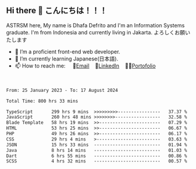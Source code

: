 ## Hi there 👋 こんにちは！！！
ASTRSM here, My name is Dhafa Defrito and I'm an Information Systems graduate. I'm from Indonesia and currently living in Jakarta. よろしくお願いたします

- 🔭 I’m a proficient front-end web developer.
- 🌱 I’m currently learning Japanese(日本語).
- 📫 How to reach me: &nbsp;&nbsp;&nbsp;&nbsp;📧[Email](ddefrito@gmail.com)&nbsp;&nbsp;&nbsp;&nbsp;💼[LinkedIn](https://www.linkedin.com/in/dhafa-defrita-rama-yudistira-9357a9229/)&nbsp;&nbsp;&nbsp;&nbsp;👨‍🎨[Portofolio](https://ddefrito.vercel.app/)
<br>
<!-- <p align="left">
<a href="https://github.com/ASTRSM">
  <img height="180em" src="https://github-readme-stats-eight-theta.vercel.app/api?username=ASTRSM&show_icons=true&theme=dracula&include_all_commits=true&count_private=true"/>
  <img height="180em" src="https://github-readme-stats-eight-theta.vercel.app/api/top-langs/?username=ASTRSM&layout=compact&langs_count=8&theme=dracula"/>
</a>
</p> -->

<!--START_SECTION:waka-->

```txt
From: 25 January 2023 - To: 17 August 2024

Total Time: 800 hrs 33 mins

TypeScript       299 hrs 9 mins  >>>>>>>>>----------------   37.37 %
JavaScript       260 hrs 48 mins >>>>>>>>-----------------   32.58 %
Blade Template   58 hrs 19 mins  >>-----------------------   07.29 %
HTML             53 hrs 25 mins  >>-----------------------   06.67 %
PHP              49 hrs 26 mins  >>-----------------------   06.17 %
CSS              29 hrs 4 mins   >------------------------   03.63 %
JSON             15 hrs 33 mins  -------------------------   01.94 %
Java             8 hrs 14 mins   -------------------------   01.03 %
Dart             6 hrs 55 mins   -------------------------   00.86 %
SCSS             4 hrs 32 mins   -------------------------   00.57 %
```

<!--END_SECTION:waka-->
